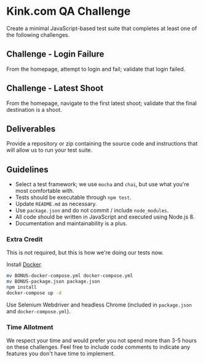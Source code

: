 # Kink.com QA Challenge

Create a minimal JavaScript-based test suite that completes at least one of the following challenges.

## Challenge - Login Failure

From the homepage, attempt to login and fail; validate that login failed.

## Challenge - Latest Shoot

From the homepage, navigate to the first latest shoot; validate that the final destination is a shoot.

## Deliverables

Provide a repository or zip containing the source code and instructions that will allow us to run your test suite.

## Guidelines

- Select a test framework; we use `mocha` and `chai`, but use what you're most comfortable with.
- Tests should be executable through `npm test`.
- Update `README.md` as necessary.
- Use `package.json` and do not commit / include `node_modules`.
- All code should be written in JavaScript and executed using Node.js 8.
- Documentation and maintainability is a plus.

### Extra Credit

This is not required, but this is how we're doing our tests now.

Install [Docker](https://www.docker.com/).

```bash
mv BONUS-docker-compose.yml docker-compose.yml
mv BONUS-package.json package.json
npm install
docker-compose up -d
```

Use Selenium Webdriver and headless Chrome (included in `package.json` and `docker-compose.yml`).

### Time Allotment

We respect your time and would prefer you not spend more than 3-5 hours on these challenges. Feel free to include code comments to indicate any features you don't have time to implement.
